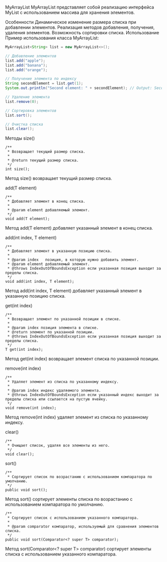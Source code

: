 MyArrayList
MyArrayList представляет собой реализацию интерфейса MyList с использованием массива для хранения элементов.

Особенности
Динамическое изменение размера списка при добавлении элементов.
Реализация методов добавления, получения, удаления элементов.
Возможность сортировки списка.
Использование
Пример использования класса MyArrayList:

```java
MyArrayList<String> list = new MyArrayList<>();

// Добавление элементов
list.add("apple");
list.add("banana");
list.add("orange");

// Получение элемента по индексу
String secondElement = list.get(1);
System.out.println("Second element: " + secondElement); // Output: Second element: banana

// Удаление элемента
list.remove(0);

// Сортировка элементов
list.sort();

// Очистка списка
list.clear();
```
Методы
size()
```
/**
 * Возвращает текущий размер списка.
 *
 * @return текущий размер списка.
 */
int size();
```
Метод size() возвращает текущий размер списка.

add(T element)
```
/**
 * Добавляет элемент в конец списка.
 *
 * @param element добавляемый элемент.
 */
void add(T element);
```

Метод add(T element) добавляет указанный элемент в конец списка.

add(int index, T element)

```
/**
 * Добавляет элемент в указанную позицию списка.
 *
 * @param index   позиция, в которую нужно добавить элемент.
 * @param element добавляемый элемент.
 * @throws IndexOutOfBoundsException если указанная позиция выходит за пределы списка.
 */
void add(int index, T element);
```
Метод add(int index, T element) добавляет указанный элемент в указанную позицию списка.

get(int index)

```
/**
 * Возвращает элемент по указанной позиции в списке.
 *
 * @param index позиция элемента в списке.
 * @return элемент по указанной позиции.
 * @throws IndexOutOfBoundsException если указанная позиция выходит за пределы списка.
 */
T get(int index);
```
Метод get(int index) возвращает элемент списка по указанной позиции.

remove(int index)
```
/**
 * Удаляет элемент из списка по указанному индексу.
 *
 * @param index индекс удаляемого элемента.
 * @throws IndexOutOfBoundsException если указанный индекс выходит за пределы списка или ссылается на пустую ячейку.
 */
void remove(int index);
```
Метод remove(int index) удаляет элемент из списка по указанному индексу.

clear()
```
/**
 * Очищает список, удаляя все элементы из него.
 */
void clear();
```

sort()

```
/**
 * Сортирует список по возрастанию с использованием компаратора по умолчанию.
 */
public void sort();
```

Метод sort() сортирует элементы списка по возрастанию с использованием компаратора по умолчанию.

```
/**
 * Сортирует список с использованием указанного компаратора.
 *
 * @param comparator компаратор, используемый для сравнения элементов списка.
 */
public void sort(Comparator<? super T> comparator);
```

Метод sort(Comparator<? super T> comparator) сортирует элементы списка с использованием указанного компаратора.
